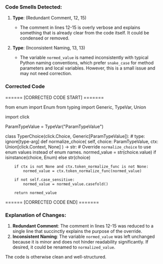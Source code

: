 ### Code Smells Detected:
1. **Type**: (Redundant Comment, 12, 15)  
   - The comment in lines 12-15 is overly verbose and explains something that is already clear from the code itself. It could be condensed or removed.

2. **Type**: (Inconsistent Naming, 13, 13)  
   - The variable `normed_value` is named inconsistently with typical Python naming conventions, which prefer `snake_case` for method parameters and local variables. However, this is a small issue and may not need correction.

### Corrected Code
====== [CORRECTED CODE START] =======

from enum import Enum
from typing import Generic, TypeVar, Union

import click

ParamTypeValue = TypeVar("ParamTypeValue")


class TyperChoice(click.Choice, Generic[ParamTypeValue]):  # type: ignore[type-arg]
    def normalize_choice(
        self, choice: ParamTypeValue, ctx: Union[click.Context, None]
    ) -> str:
        # Override `normalize_choice` to use enum values instead of enum names.
        normed_value = str(choice.value) if isinstance(choice, Enum) else str(choice)

        if ctx is not None and ctx.token_normalize_func is not None:
            normed_value = ctx.token_normalize_func(normed_value)

        if not self.case_sensitive:
            normed_value = normed_value.casefold()

        return normed_value

====== [CORRECTED CODE END] =======

### Explanation of Changes:
1. **Redundant Comment**: The comment in lines 12-15 was reduced to a single line that succinctly explains the purpose of the override.  
2. **Inconsistent Naming**: The variable `normed_value` was left unchanged because it is minor and does not hinder readability significantly. If desired, it could be renamed to `normalized_value`.  

The code is otherwise clean and well-structured.